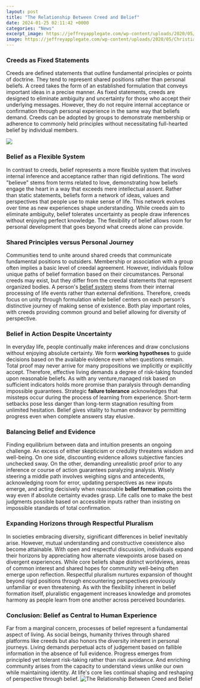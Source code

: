 ```yaml
---
layout: post
title: "The Relationship Between Creed and Belief"
date: 2024-01-25 02:11:42 +0000
categories: "News"
excerpt_image: https://jeffreyapplegate.com/wp-content/uploads/2020/05/Christian-Creeds.jpg
image: https://jeffreyapplegate.com/wp-content/uploads/2020/05/Christian-Creeds.jpg
---
```


### Creeds as Fixed Statements  
Creeds are defined statements that outline fundamental principles or points of doctrine. They tend to represent shared positions rather than personal beliefs. A creed takes the form of an established formulation that conveys important ideas in a precise manner. As fixed statements, creeds are designed to eliminate ambiguity and uncertainty for those who accept their underlying messages. However, they do not require internal acceptance or confirmation through personal experience in the same way that beliefs demand. Creeds can be adopted by groups to demonstrate membership or adherence to commonly held principles without necessitating full-hearted belief by individual members.

![](https://bibilium.com/wp-content/uploads/2020/04/Difference-Between-Apostles-and-Nicene-Creed_ollzhu.jpg)
### Belief as a Flexible System
In contrast to creeds, belief represents a more flexible system that involves internal inference and acceptance rather than rigid definitions. The word "believe" stems from terms related to love, demonstrating how beliefs engage the heart in a way that exceeds mere intellectual assent. Rather than static statements, beliefs form a network of ideas, values and perspectives that people use to make sense of life. This network evolves over time as new experiences shape understanding. While creeds aim to eliminate ambiguity, belief tolerates uncertainty as people draw inferences without enjoying perfect knowledge. The flexibility of belief allows room for personal development that goes beyond what creeds alone can provide.
### Shared Principles versus Personal Journey  
Communities tend to unite around shared creeds that communicate fundamental positions to outsiders. Membership or association with a group often implies a basic level of creedal agreement. However, individuals follow unique paths of belief formation based on their circumstances. Personal creeds may exist, but they differ from the creedal statements that represent organized bodies. A person's [belief system](https://yt.io.vn/collection/aldape) stems from their internal processing of life events rather than external definitions. Therefore, creeds focus on unity through formulation while belief centers on each person's distinctive journey of making sense of existence. Both play important roles, with creeds providing common ground and belief allowing for diversity of perspective.
### Belief in Action Despite Uncertainty
In everyday life, people continually make inferences and draw conclusions without enjoying absolute certainty. We form **working hypotheses** to guide decisions based on the available evidence even when questions remain. Total proof may never arrive for many propositions we implicitly or explicitly accept. Therefore, effective living demands a degree of risk-taking founded upon reasonable beliefs. As with any venture,managed risk based on sufficient indicators holds more promise than paralysis through demanding impossible guarantees. Strategic **failure tolerance** acknowledges that missteps occur during the process of learning from experience. Short-term setbacks pose less danger than long-term stagnation resulting from unlimited hesitation. Belief gives vitality to human endeavor by permitting progress even when complete answers stay elusive.
### Balancing Belief and Evidence 
Finding equilibrium between data and intuition presents an ongoing challenge. An excess of either skepticism or credulity threatens wisdom and well-being. On one side, discounting evidence allows subjective fancies unchecked sway. On the other, demanding unrealistic proof prior to any inference or course of action guarantees paralyzing analysis. Wisely steering a middle path involves weighing signs and antecedents, acknowledging room for error, updating perspectives as new inputs emerge, and acting decisively when reasonable **belief formation** points the way even if absolute certainty evades grasp. Life calls one to make the best judgments possible based on accessible inputs rather than insisting on impossible standards of total confirmation.
### Expanding Horizons through Respectful Pluralism
In societies embracing diversity, significant differences in belief inevitably arise. However, mutual understanding and constructive coexistence also become attainable. With open and respectful discussion, individuals expand their horizons by appreciating how alternate viewpoints arose based on divergent experiences. While core beliefs shape distinct worldviews, areas of common interest and shared hopes for community well-being often emerge upon reflection. Respectful pluralism nurtures expansion of thought beyond rigid positions through encountering perspectives previously unfamiliar or even threatening. As with the flexibility inherent in belief formation itself, pluralistic engagement increases knowledge and promotes harmony as people learn from one another across perceived boundaries.
### Conclusion: Belief as Central to Human Experience
Far from a marginal concern, processes of belief represent a fundamental aspect of living. As social beings, humanity thrives through shared platforms like creeds but also honors the diversity inherent in personal journeys. Living demands perpetual acts of judgement based on fallible information in the absence of full evidence. Progress emerges from principled yet tolerant risk-taking rather than risk avoidance. And enriching community arises from the capacity to understand views unlike our own while maintaining identity. At life's core lies continual shaping and reshaping of perspective through belief.
![The Relationship Between Creed and Belief](https://jeffreyapplegate.com/wp-content/uploads/2020/05/Christian-Creeds.jpg)